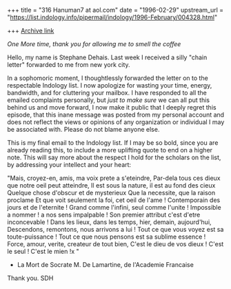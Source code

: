 +++
title = "316 Hanuman7 at aol.com"
date = "1996-02-29"
upstream_url = "https://list.indology.info/pipermail/indology/1996-February/004328.html"

+++
[Archive link](https://list.indology.info/pipermail/indology/1996-February/004328.html)

*One More time, thank you for allowing me to smell the coffee*

Hello, my name is Stephane Dehais. Last week I received a silly  "chain
letter" forwarded to me from new york city. 

In a sophomoric moment, I thoughtlessly forwarded the letter on to the
respectable Indology list. I now apologize for wasting your time, energy,
bandwidth, and for cluttering your mailbox. I have responded to all the
emailed complaints personally, but *just to make sure* we can all put this
behind us and move forward, I now make it public that I deeply regret this
episode, that this inane message was posted from my personal account and does
not reflect the views or opinions of any organization or individual I may be
associated with. Please do not blame anyone else.

This is my final email to the Indology list. If I may be so bold, since you
are already reading this, to include a more uplifting quote to end on a
higher note. This will say more about the respect I hold for the scholars on
the list, by addressing your intellect and your heart:

"Mais, croyez-en, amis, ma voix prete a s'eteindre,
Par-dela tous ces dieux que notre oeil peut atteindre,
Il est sous la nature, il est au fond des cieux
Quelque chose d'obscur et de mysterieux
Que la necessite, que la raison proclame
Et que voit seulement la foi, cet oeil de l'ame !
Contemporain des jours et de l'eternite !
Grand comme l'infini, seul comme l'unite !
Impossible a nommer ! a nos sens impalpable !
Son premier attribut c'est d'etre inconcevable !
Dans les lieux, dans les temps, hier, demain, aujourd'hui,
Descendons, remontons, nous arrivons a lui !
Tout ce que vous voyez est sa toute-puissance !
Tout ce que nous pensons est sa sublime essence !
Force, amour, verite, createur de tout bien,
C'est le dieu de vos dieux ! C'est le seul ! C'est le mien !x "

- La Mort de Socrate
M. De Lamartine,
de l'Academie Francaise

Thank you.
SDH




